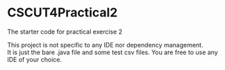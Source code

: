 # CSCUT4Practical2
The starter code for practical exercise 2

This project is not specific to any IDE nor dependency management.  
It is just the bare .java file and some test csv files. You are free to use any IDE of your choice.
